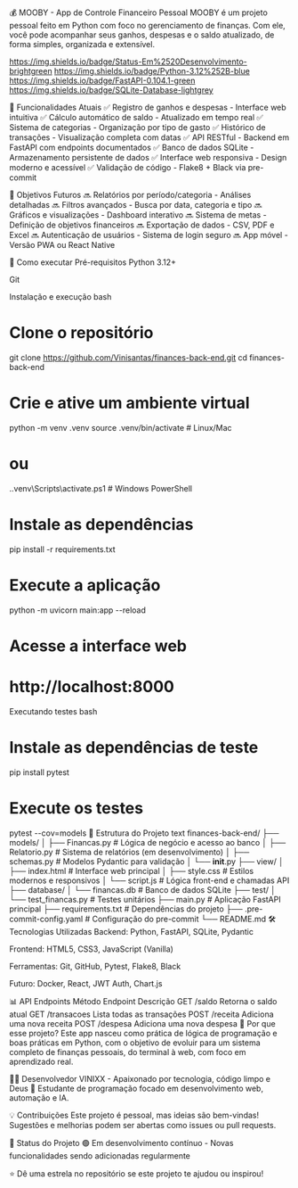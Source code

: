 💰 MOOBY - App de Controle Financeiro Pessoal
MOOBY é um projeto pessoal feito em Python com foco no gerenciamento de finanças. Com ele, você pode acompanhar seus ganhos, despesas e o saldo atualizado, de forma simples, organizada e extensível.

https://img.shields.io/badge/Status-Em%2520Desenvolvimento-brightgreen
https://img.shields.io/badge/Python-3.12%252B-blue
https://img.shields.io/badge/FastAPI-0.104.1-green
https://img.shields.io/badge/SQLite-Database-lightgrey

🚀 Funcionalidades Atuais
✅ Registro de ganhos e despesas - Interface web intuitiva
✅ Cálculo automático de saldo - Atualizado em tempo real
✅ Sistema de categorias - Organização por tipo de gasto
✅ Histórico de transações - Visualização completa com datas
✅ API RESTful - Backend em FastAPI com endpoints documentados
✅ Banco de dados SQLite - Armazenamento persistente de dados
✅ Interface web responsiva - Design moderno e acessível
✅ Validação de código - Flake8 + Black via pre-commit

🎯 Objetivos Futuros
🔜 Relatórios por período/categoria - Análises detalhadas
🔜 Filtros avançados - Busca por data, categoria e tipo
🔜 Gráficos e visualizações - Dashboard interativo
🔜 Sistema de metas - Definição de objetivos financeiros
🔜 Exportação de dados - CSV, PDF e Excel
🔜 Autenticação de usuários - Sistema de login seguro
🔜 App móvel - Versão PWA ou React Native

🧪 Como executar
Pré-requisitos
Python 3.12+

Git

Instalação e execução
bash
# Clone o repositório
git clone https://github.com/Vinisantas/finances-back-end.git
cd finances-back-end

# Crie e ative um ambiente virtual
python -m venv .venv
source .venv/bin/activate  # Linux/Mac
# ou
.\.venv\Scripts\activate.ps1  # Windows PowerShell

# Instale as dependências
pip install -r requirements.txt

# Execute a aplicação
python -m uvicorn main:app --reload

# Acesse a interface web
# http://localhost:8000
Executando testes
bash
# Instale as dependências de teste
pip install pytest

# Execute os testes
pytest --cov=models
📂 Estrutura do Projeto
text
finances-back-end/
├── models/
│   ├── Financas.py        # Lógica de negócio e acesso ao banco
│   ├── Relatorio.py       # Sistema de relatórios (em desenvolvimento)
│   ├── schemas.py         # Modelos Pydantic para validação
│   └── __init__.py
├── view/
│   ├── index.html         # Interface web principal
│   ├── style.css          # Estilos modernos e responsivos
│   └── script.js          # Lógica front-end e chamadas API
├── database/
│   └── financas.db        # Banco de dados SQLite
├── test/
│   └── test_financas.py   # Testes unitários
├── main.py                # Aplicação FastAPI principal
├── requirements.txt       # Dependências do projeto
├── .pre-commit-config.yaml # Configuração do pre-commit
└── README.md
🛠️ Tecnologias Utilizadas
Backend: Python, FastAPI, SQLite, Pydantic

Frontend: HTML5, CSS3, JavaScript (Vanilla)

Ferramentas: Git, GitHub, Pytest, Flake8, Black

Futuro: Docker, React, JWT Auth, Chart.js

📊 API Endpoints
Método	Endpoint	Descrição
GET	/saldo	Retorna o saldo atual
GET	/transacoes	Lista todas as transações
POST	/receita	Adiciona uma nova receita
POST	/despesa	Adiciona uma nova despesa
🧠 Por que esse projeto?
Este app nasceu como prática de lógica de programação e boas práticas em Python, com o objetivo de evoluir para um sistema completo de finanças pessoais, do terminal à web, com foco em aprendizado real.

👨‍💻 Desenvolvedor
VINIXX - Apaixonado por tecnologia, código limpo e Deus 🙏
Estudante de programação focado em desenvolvimento web, automação e IA.

💡 Contribuições
Este projeto é pessoal, mas ideias são bem-vindas!
Sugestões e melhorias podem ser abertas como issues ou pull requests.

📌 Status do Projeto
🟢 Em desenvolvimento contínuo - Novas funcionalidades sendo adicionadas regularmente

⭐ Dê uma estrela no repositório se este projeto te ajudou ou inspirou!
